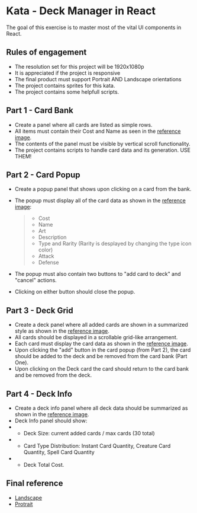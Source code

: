 # Kata - Deck Manager in React

The goal of this exercise is to master most of the vital UI components in React.

## Rules of engagement

- The resolution set for this project will be 1920x1080p
- It is appreciated if the project is responsive
- The final product must support Portrait AND Landscape orientations
- The project contains sprites for this kata.
- The project contains some helpfull scripts.

## Part 1 - Card Bank

- Create a panel where all cards are listed as simple rows.
- All items must contain their Cost and Name as seen in the [reference image](https://drive.google.com/file/d/1GbeInC8aJXrUKfQGDqbotsCQc-aU6ruX/view?usp=sharing).
- The contents of the panel must be visible by vertical scroll functionality.
- The project contains scripts to handle card data and its generation. USE THEM!

## Part 2 - Card Popup

- Create a popup panel that shows upon clicking on a card from the bank.
- The popup must display all of the card data as shown in the [reference image](https://drive.google.com/file/d/13BDyZ7FlC311aisfkafdItowF1RAVD1h/view?usp=sharing):

  > - Cost
  > - Name
  > - Art
  > - Description
  > - Type and Rarity (Rarity is desplayed by changing the type icon color)
  > - Attack
  > - Defense

- The popup must also contain two buttons to "add card to deck" and "cancel" actions.
- Clicking on either button should close the popup.

## Part 3 - Deck Grid

- Create a deck panel where all added cards are shown in a summarized style as shown in the [reference image](https://drive.google.com/file/d/1sRj2olYuJo-9OteUaEEkTPlyPmY8KQeT/view?usp=sharing).
- All cards should be displayed in a scrollable grid-like arrangement.
- Each card must display the card data as shown in the [reference image](https://drive.google.com/file/d/1CZ3tu4uFBM-Te---nHGZe7s4GNdfYm97/view?usp=sharing).
- Upon clicking the "add" button in the card popup (from Part 2), the card should be added to the deck and be removed from the card bank (Part One).
- Upon clicking on the Deck card the card should return to the card bank and be removed from the deck.

## Part 4 - Deck Info

- Create a deck info panel where all deck data should be summarized as shown in the [reference image](https://drive.google.com/file/d/1XTdsysw36NTLrqgPUBftAwVFNkav2d6O/view?usp=sharing).
- Deck Info panel should show:
- - Deck Size: current added cards / max cards (30 total)
- - Card Type Distribution: Instant Card Quantity, Creature Card Quantity, Spell Card Quantity
- - Deck Total Cost.

## Final reference

- [Landscape](https://drive.google.com/file/d/1OVgxbDO1Qbd_WsFZKv2rkIbEBFyiOcWG/view?usp=sharing)
- [Protrait](https://drive.google.com/file/d/1BIj8lxsoEcGva06sahJTNBrBvJMa8stB/view?usp=sharing)
